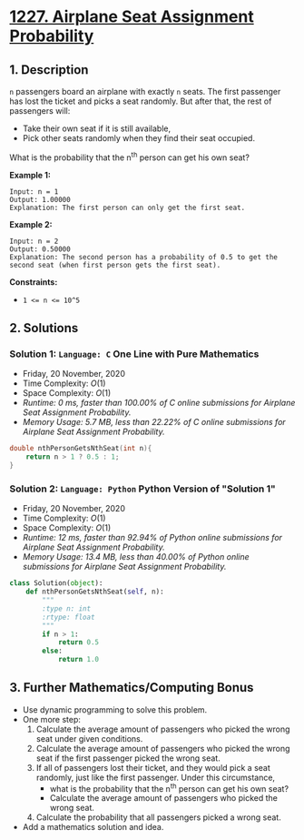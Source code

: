 # [1227. Airplane Seat Assignment Probability](https://leetcode.com/problems/airplane-seat-assignment-probability/)

## 1. Description

`n` passengers board an airplane with exactly `n` seats. The first passenger has lost the ticket and picks a seat randomly. But after that, the rest of passengers will:

- Take their own seat if it is still available,
- Pick other seats randomly when they find their seat occupied.

What is the probability that the n<sup>th</sup> person can get his own seat?

**Example 1:**

```
Input: n = 1
Output: 1.00000
Explanation: The first person can only get the first seat.
```

**Example 2:**

```
Input: n = 2
Output: 0.50000
Explanation: The second person has a probability of 0.5 to get the second seat (when first person gets the first seat).
```

**Constraints:**

- `1 <= n <= 10^5`

## 2. Solutions

### Solution 1: `Language: C` One Line with Pure Mathematics

- Friday, 20 November, 2020
- Time Complexity: $O(1)$
- Space Complexity: $O(1)$
- *Runtime: 0 ms, faster than 100.00% of C online submissions for Airplane Seat Assignment Probability.*
- *Memory Usage: 5.7 MB, less than 22.22% of C online submissions for Airplane Seat Assignment Probability.*

```C
double nthPersonGetsNthSeat(int n){
    return n > 1 ? 0.5 : 1;
}
```

### Solution 2: `Language: Python` Python Version of "Solution 1"

- Friday, 20 November, 2020
- Time Complexity: $O(1)$
- Space Complexity: $O(1)$
- *Runtime: 12 ms, faster than 92.94% of Python online submissions for Airplane Seat Assignment Probability.*
- *Memory Usage: 13.4 MB, less than 40.00% of Python online submissions for Airplane Seat Assignment Probability.*

```python
class Solution(object):
    def nthPersonGetsNthSeat(self, n):
        """
        :type n: int
        :rtype: float
        """
        if n > 1:
            return 0.5
        else:
            return 1.0
```

## 3. Further Mathematics/Computing Bonus

- Use dynamic programming to solve this problem.
- One more step:
    1. Calculate the average amount of passengers who picked the wrong seat under given conditions.
    2. Calculate the average amount of passengers who picked the wrong seat if the first passenger picked the wrong seat.
    3. If all of passengers lost their ticket, and they would pick a seat randomly, just like the first passenger. Under this circumstance,
        - what is the probability that the n<sup>th</sup> person can get his own seat?
        - Calculate the average amount of passengers who picked the wrong seat.
    4. Calculate the probability that all passengers picked a wrong seat.
- Add a mathematics solution and idea.
